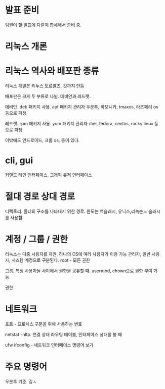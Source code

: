 # 발표 준비
팀원이 할 발표에 다같이 합세해서 준비 중.

# 리눅스 개론



















# 리눅스 역사와 배포판 종류
리눅스 개발은 리누스 토르발즈.
깃까지 만듬

배포판은 크게 두 부류로 나뉨. 데비안과 레드햇.

데비안. deb 패키지 사용. apt 패키지 관리자
우분투, 하모니카, tmaxos, 라즈페리 os 등으로 파생

레드햇. rpm 패키지 사용. yum 패키지 관리자
rhel, fedora, centos, rocky linux 등으로 파생

이밖에도 안드로이드, 크롬 os, 등이 있다. 

# cli, gui
커맨드 라인 인터페이스. 
그래픽 유저 인터페이스
# 절대 경로 상대 경로
디렉토리. 폴더의 구조를 나타내기 위한 경로.
윈도는 백슬래시, 유닉스,리눅슨느 슬래시를 사용함.

# 계정 / 그룹 / 권한
리눅스는 다중 사용자를 지원. 하나의 OS에 여러 사용자가 이용 가능
관리자, 일반 사용자, 시스템 계정으로 구분된다.
root - 모든 권한

그룹. 특정 사용자들 사이에서 권한을 공유할 때.
usermod, chown으로 권한 부여 가능

권한 

# 네트워크
포트 - 프로세스 구분을 위해 사용하는 번호

netstat -nltp. 연결 상태 라우팅 테이블, 인터페이스 상태를 볼 때

ufw
ifconfig - 네트워크 인터페이스 명령어 보기

# 주요 명령어
우분투 기준.
감ㅅ